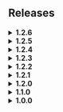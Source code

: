 ## Releases

<details>
    <summary><b>1.2.6</b></summary>
    <ul>
	<li>
	    <p>Organized code for better readability, and clarity.</p>
	</li>
        <li>
	    <p>Rewrote the config to be more concise.</p>
	</li>
	<li>
	    <p>Altered the item spawning code to hopefully allow more single use items to spawn. (Map Player Count, and modded upgrades such as Valuable Count, Map Enemy Count, etc)</p>
	</li>
    </ul>
</details>

<details>
    <summary><b>1.2.5</b></summary>
    <ul>
	<li>
	    <p>Compatibility with some modded upgrades has been added. (As of now, only upgrades added through MoreUpgrades will be detected)</p>
	</li>
        <li>
	    <p>Added a toggle in the config to override modded values. (leave false if you want to use the mods config)</p>
	</li>
    </ul>
</details>

<details>
    <summary><b>1.2.4</b></summary>
    <ul>
        <li>
	    <p>Added another config slider to allow more control over the mod.</p>
	</li>
    </ul>
</details>

<details>
    <summary><b>1.2.3</b></summary>
    <p>Fixes</p>
    <ul>
	<li>
	    <p>Reverted the shelving prefab to 1.2.1 (removed some lights) to fix potential performance hinderances.</p>
	</li>
	<li>
	    <p>Additional checks to prevent the shelf from spawning multiple times, which affected performance.</p>
	</li>
	<li>
	    <p>Fixed weapons spawning when the limit was reached. (caused weapons and items you bought to disappear)</p>
	</li>
    </ul>
    <p>Additions</p>
    <ul>
        <li>
	    <p>Added a two config entries that you can customize.</p>
	</li>
    </ul>
</details>

<details>
    <summary><b>1.2.2</b></summary>
    <ul>
        <li>
	    <p>Fixed the networking code causing the shelf to spawn in the truck. (Hopefully for good!)</p>
	</li>
    </ul>
</details>

<details>
    <summary><b>1.2.1</b></summary>
    <ul>
        <li>
	    <p>Added additional level verification to prevent the truck from being partially blocked. (This however might prevent the shelf from spawning, but only in very rare edge cases)
	    </p>
	</li>
    </ul>
</details>

<details>
    <summary><b>1.2.0</b></summary>
    <ul>
        <li>Removed smaller custom shelf</li>
        <li>Added large shelving unit that holds more items</li>
        <li>Increased the item limit to account for more spawning volumes</li>
        <li>Created a GitHub repository for bug reports</li>
    </ul>
</details>

<details>
    <summary><b>1.1.0</b></summary>
    <ul>
        <li>Fixed Instance initialization</li>
        <li>Added config values for item spawns</li>
        <li>Added additional shelf in front of cash register</li>
        <li>Fixed issue with spawn capacity of items in shop</li>
    </ul>
</details>

<details>
    <summary><b>1.0.0</b></summary>
    <ul>
        <li>Initial Release</li>
    </ul>
</details>
